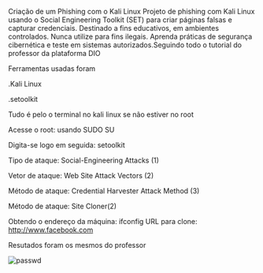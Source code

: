 Criação de um Phishing com o Kali Linux
Projeto de phishing com Kali Linux usando o Social Engineering Toolkit (SET) para criar páginas falsas e capturar credenciais. Destinado a fins educativos, em ambientes controlados. Nunca utilize para fins ilegais. Aprenda práticas de segurança cibernética e teste em sistemas autorizados.Seguindo todo o tutorial do professor da plataforma DIO



Ferramentas usadas foram 	



.Kali Linux

.setoolkit

Tudo é pelo o terminal no kali linux se não estiver no root


Acesse o root: usando SUDO SU

Digita-se logo em seguida: setoolkit

Tipo de ataque: Social-Engineering Attacks (1)

Vetor de ataque: Web Site Attack Vectors
(2)

Método de ataque: Credential Harvester Attack Method (3)

Método de ataque: Site Cloner(2)

Obtendo o endereço da máquina: ifconfig
URL para clone: http://www.facebook.com

Resutados foram os mesmos do professor

![passwd](https://github.com/user-attachments/assets/32692540-e9e9-49ea-a52a-ede1859a58dc)
